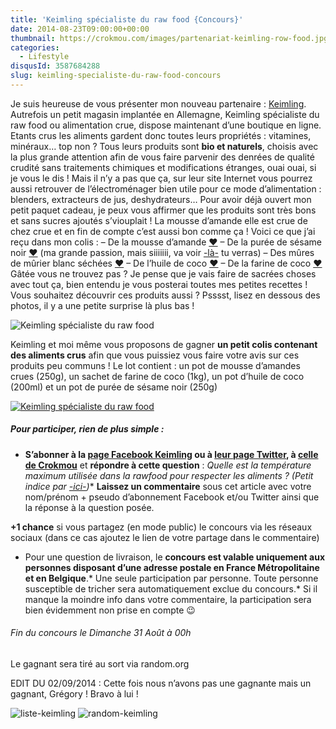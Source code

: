 ```yaml
---
title: 'Keimling spécialiste du raw food {Concours}'
date: 2014-08-23T09:00:00+00:00
thumbnail: https://crokmou.com/images/partenariat-keimling-row-food.jpg
categories:
  - Lifestyle
disqusId: 3587684288
slug: keimling-specialiste-du-raw-food-concours
---
```


Je suis heureuse de vous présenter mon nouveau partenaire : [Keimling](http://www.keimling.fr/). Autrefois un petit magasin implantée en Allemagne, Keimling spécialiste du raw food ou alimentation crue, dispose maintenant d’une boutique en ligne. Etants crus les aliments gardent donc toutes leurs propriétés : vitamines, minéraux… top non ? Tous leurs produits sont **bio et naturels**, choisis avec la plus grande attention afin de vous faire parvenir des denrées de qualité crudité sans traitements chimiques et modifications étranges, ouai ouai, si je vous le dis ! Mais il n’y a pas que ça, sur leur site Internet vous pourrez aussi retrouver de l’électroménager bien utile pour ce mode d’alimentation : blenders, extracteurs de jus, deshydrateurs… Pour avoir déjà ouvert mon petit paquet cadeau, je peux vous affirmer que les produits sont très bons et sans sucres ajoutés s’viouplait ! La mousse d’amande elle est crue de chez crue et en fin de compte c’est aussi bon comme ça ! Voici ce que j’ai reçu dans mon colis : – De la mousse d’amande [❤](http://www.keimling.fr/mousse-d-amande-crue-1.html) – De la purée de sésame noir [❤](http://www.keimling.fr/puree-de-sesame-noir-tahini.html) (ma grande passion, mais siiiiiii, va voir [-là-](http://www.crokmou.com/?s=s%C3%A9same) tu verras) – Des mûres de mûrier blanc séchées [❤](http://www.keimling.fr/les-mures-du-murier-blanc.html) – De l’huile de coco [❤](http://www.keimling.fr/huile-de-noix-de-coco.html) – De la farine de coco [❤](http://www.keimling.fr/farine-de-coco-1.html) Gâtée vous ne trouvez pas ? Je pense que je vais faire de sacrées choses avec tout ça, bien entendu je vous posterai toutes mes petites recettes ! Vous souhaitez découvrir ces produits aussi ? Psssst, lisez en dessous des photos, il y a une petite surprise là plus bas !

![Keimling spécialiste du raw food](https://crokmou.com/images/partenariat-keimling-row-food-4_jfhnlj.jpg)

Keimling et moi même vous proposons de gagner **un petit colis contenant des aliments crus** afin que vous puissiez vous faire votre avis sur ces produits peu communs ! Le lot contient : un pot de mousse d’amandes crues (250g), un sachet de farine de coco (1kg), un pot d’huile de coco (200ml) et un pot de purée de sésame noir (250g)

[![Keimling spécialiste du raw food](https://crokmou.com/images/lot_mendx8.jpg)](https://crokmou.com/images/lot_mendx8.jpg)

##### Pour participer, rien de plus simple :

*   **S’abonner à la [page Facebook Keimling](https://www.facebook.com/keimling.fr) ou à [leur page Twitter](https://twitter.com/KeimlingFR), à [celle de Crokmou](https://www.facebook.com/crokmou.blog)** et **répondre à cette question** : _Quelle est la température maximum utilisée dans la rawfood pour respecter les aliments ? (Petit indice par [-ici-](http://www.keimling.fr/a-propos-de-keimling/notre_philosophie))_*   **Laissez un commentaire** sous cet article avec votre nom/prénom + pseudo d’abonnement Facebook et/ou Twitter ainsi que la réponse à la question posée.

**+1 chance** si vous partagez (en mode public) le concours via les réseaux sociaux (dans ce cas ajoutez le lien de votre partage dans le commentaire)

*   Pour une question de livraison, le **concours est valable uniquement aux personnes disposant d’une adresse postale en France Métropolitaine et en Belgique**.*   Une seule participation par personne. Toute personne susceptible de tricher sera automatiquement exclue du concours.*   Si il manque la moindre info dans votre commentaire, la participation sera bien évidemment non prise en compte 😉

###### Fin du concours le Dimanche 31 Août à 00h

Le gagnant sera tiré au sort via random.org

EDIT DU 02/09/2014 : Cette fois nous n’avons pas une gagnante mais un gagnant, Grégory ! Bravo à lui !

![liste-keimling](https://crokmou.com/images/liste-keimling_hvxlvb.jpg) ![random-keimling](https://crokmou.com/images/random-keimling_yww0ui.jpg)